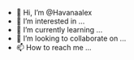 - 👋 Hi, I’m @Havanaalex
- 👀 I’m interested in ...
- 🌱 I’m currently learning ...
- 💞️ I’m looking to collaborate on ...
- 📫 How to reach me ...

<!---
Havanaalex/Havanaalex is a ✨ special ✨ repository because its `README.md` (this file) appears on your GitHub profile.
You can click the Preview link to take a look at your changes.
--->
